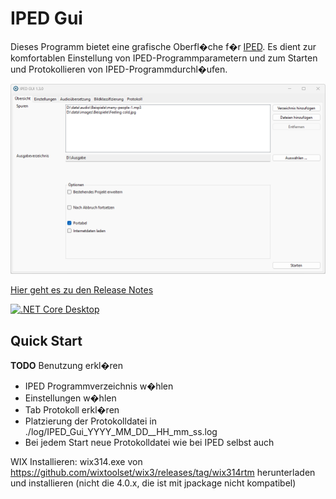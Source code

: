 # IPED Gui

Dieses Programm bietet eine grafische Oberfl�che f�r [IPED](https://github.com/sepinf-inc/IPED).
Es dient zur komfortablen Einstellung von IPED-Programmparametern und zum Starten und Protokollieren
von IPED-Programmdurchl�ufen.

![IPED GUI](Screenshot_Overview.png)

[Hier geht es zu den Release Notes](RELEASENOTES.md)

[![.NET Core Desktop](https://github.com/hilderonny/iped-gui/actions/workflows/dotnet-desktop.yml/badge.svg)](https://github.com/hilderonny/iped-gui/actions/workflows/dotnet-desktop.yml)

## Quick Start

**TODO** Benutzung erkl�ren
- IPED Programmverzeichnis w�hlen
- Einstellungen w�hlen
- Tab Protokoll erkl�ren
- Platzierung der Protokolldatei in ./log/IPED_Gui_YYYY_MM_DD__HH_mm_ss.log
- Bei jedem Start neue Protokolldatei wie bei IPED selbst auch

WIX Installieren: wix314.exe von https://github.com/wixtoolset/wix3/releases/tag/wix314rtm herunterladen und installieren (nicht die 4.0.x, die ist mit jpackage nicht kompatibel)